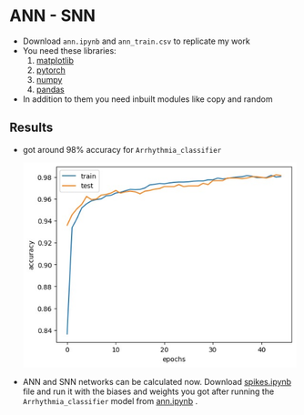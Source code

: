 # ANN - SNN

- Download `ann.ipynb` and `ann_train.csv` to replicate my work
- You need these libraries:
  1. [matplotlib](https://matplotlib.org/stable/users/installing/index.html)
  2. [pytorch](https://pytorch.org/get-started/locally/)
  3. [numpy](https://numpy.org/install/)
  4. [pandas](https://pandas.pydata.org/docs/getting_started/index.html)
- In addition to them you need inbuilt modules like copy and random

## Results

- got around 98% accuracy for `Arrhythmia_classifier`

  ![Arrhythmia_classifier results](classifier_result.jpg)

- ANN and SNN networks can be calculated now. Download [spikes.ipynb](spikes.ipynb) file and run it with the biases and weights you got after running the `Arrhythmia_classifier` model from [ann.ipynb](ann.ipynb) .
